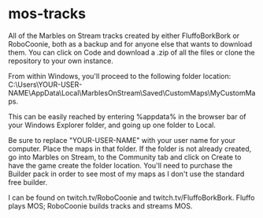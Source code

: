 # mos-tracks
All of the Marbles on Stream tracks created by either FluffoBorkBork or RoboCoonie, both as a backup and for anyone else that wants to download them.
You can click on Code and download a .zip of all the files or clone the repository to your own instance.
	
From within Windows, you'll proceed to the following folder location: 
	C:\Users\YOUR-USER-NAME\AppData\Local\MarblesOnStream\Saved\CustomMaps\MyCustomMaps. 
	
This can be easily reached by entering %appdata% in the browser bar of your Windows Explorer folder, and going up one folder to Local.

Be sure to replace "YOUR-USER-NAME" with your user name for your computer. Place the maps in that folder. If the folder is not already created, go into Marbles on Stream, 
to the Community tab and click on Create to have the game create the folder location. You'll need to purchase the Builder pack in order to see most of my maps as I don't 
use the standard free builder.

I can be found on twitch.tv/RoboCoonie and twitch.tv/FluffoBorkBork. Fluffo plays MOS; RoboCoonie builds tracks and streams MOS.
